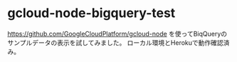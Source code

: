 # gcloud-node-bigquery-test

https://github.com/GoogleCloudPlatform/gcloud-node を使ってBiqQueryのサンプルデータの表示を試してみました。
ローカル環境とHerokuで動作確認済み。
